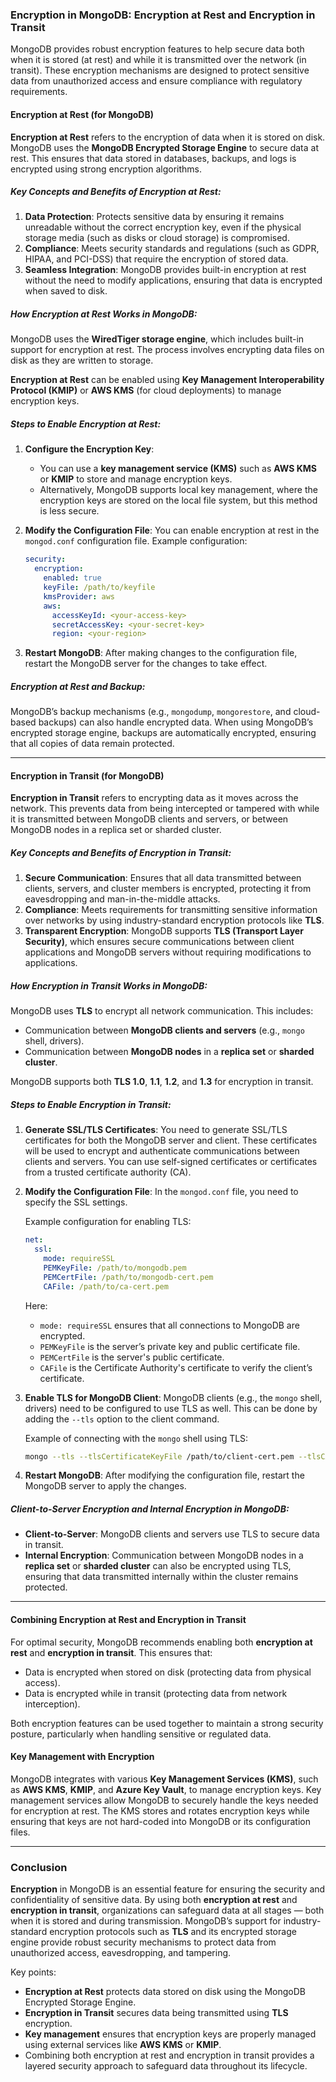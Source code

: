 ### **Encryption in MongoDB: Encryption at Rest and Encryption in Transit**

MongoDB provides robust encryption features to help secure data both when it is stored (at rest) and while it is transmitted over the network (in transit). These encryption mechanisms are designed to protect sensitive data from unauthorized access and ensure compliance with regulatory requirements.

#### **Encryption at Rest (for MongoDB)**

**Encryption at Rest** refers to the encryption of data when it is stored on disk. MongoDB uses the **MongoDB Encrypted Storage Engine** to secure data at rest. This ensures that data stored in databases, backups, and logs is encrypted using strong encryption algorithms. 

##### **Key Concepts and Benefits of Encryption at Rest:**
1. **Data Protection**: Protects sensitive data by ensuring it remains unreadable without the correct encryption key, even if the physical storage media (such as disks or cloud storage) is compromised.
2. **Compliance**: Meets security standards and regulations (such as GDPR, HIPAA, and PCI-DSS) that require the encryption of stored data.
3. **Seamless Integration**: MongoDB provides built-in encryption at rest without the need to modify applications, ensuring that data is encrypted when saved to disk.

##### **How Encryption at Rest Works in MongoDB:**
MongoDB uses the **WiredTiger storage engine**, which includes built-in support for encryption at rest. The process involves encrypting data files on disk as they are written to storage. 

**Encryption at Rest** can be enabled using **Key Management Interoperability Protocol (KMIP)** or **AWS KMS** (for cloud deployments) to manage encryption keys.

##### **Steps to Enable Encryption at Rest:**
1. **Configure the Encryption Key**:
   - You can use a **key management service (KMS)** such as **AWS KMS** or **KMIP** to store and manage encryption keys.
   - Alternatively, MongoDB supports local key management, where the encryption keys are stored on the local file system, but this method is less secure.

2. **Modify the Configuration File**:
   You can enable encryption at rest in the `mongod.conf` configuration file.
   Example configuration:

   ```yaml
   security:
     encryption:
       enabled: true
       keyFile: /path/to/keyfile
       kmsProvider: aws
       aws:
         accessKeyId: <your-access-key>
         secretAccessKey: <your-secret-key>
         region: <your-region>
   ```

3. **Restart MongoDB**:
   After making changes to the configuration file, restart the MongoDB server for the changes to take effect.

##### **Encryption at Rest and Backup:**
MongoDB’s backup mechanisms (e.g., `mongodump`, `mongorestore`, and cloud-based backups) can also handle encrypted data. When using MongoDB’s encrypted storage engine, backups are automatically encrypted, ensuring that all copies of data remain protected.

---

#### **Encryption in Transit (for MongoDB)**

**Encryption in Transit** refers to encrypting data as it moves across the network. This prevents data from being intercepted or tampered with while it is transmitted between MongoDB clients and servers, or between MongoDB nodes in a replica set or sharded cluster.

##### **Key Concepts and Benefits of Encryption in Transit:**
1. **Secure Communication**: Ensures that all data transmitted between clients, servers, and cluster members is encrypted, protecting it from eavesdropping and man-in-the-middle attacks.
2. **Compliance**: Meets requirements for transmitting sensitive information over networks by using industry-standard encryption protocols like **TLS**.
3. **Transparent Encryption**: MongoDB supports **TLS (Transport Layer Security)**, which ensures secure communications between client applications and MongoDB servers without requiring modifications to applications.

##### **How Encryption in Transit Works in MongoDB:**
MongoDB uses **TLS** to encrypt all network communication. This includes:
- Communication between **MongoDB clients and servers** (e.g., `mongo` shell, drivers).
- Communication between **MongoDB nodes** in a **replica set** or **sharded cluster**.

MongoDB supports both **TLS 1.0**, **1.1**, **1.2**, and **1.3** for encryption in transit.

##### **Steps to Enable Encryption in Transit:**
1. **Generate SSL/TLS Certificates**:
   You need to generate SSL/TLS certificates for both the MongoDB server and client. These certificates will be used to encrypt and authenticate communications between clients and servers.
   You can use self-signed certificates or certificates from a trusted certificate authority (CA).

2. **Modify the Configuration File**:
   In the `mongod.conf` file, you need to specify the SSL settings.

   Example configuration for enabling TLS:

   ```yaml
   net:
     ssl:
       mode: requireSSL
       PEMKeyFile: /path/to/mongodb.pem
       PEMCertFile: /path/to/mongodb-cert.pem
       CAFile: /path/to/ca-cert.pem
   ```

   Here:
   - `mode: requireSSL` ensures that all connections to MongoDB are encrypted.
   - `PEMKeyFile` is the server’s private key and public certificate file.
   - `PEMCertFile` is the server's public certificate.
   - `CAFile` is the Certificate Authority's certificate to verify the client’s certificate.

3. **Enable TLS for MongoDB Client**:
   MongoDB clients (e.g., the `mongo` shell, drivers) need to be configured to use TLS as well. This can be done by adding the `--tls` option to the client command.

   Example of connecting with the `mongo` shell using TLS:

   ```bash
   mongo --tls --tlsCertificateKeyFile /path/to/client-cert.pem --tlsCAFile /path/to/ca-cert.pem --host mongodb.example.com
   ```

4. **Restart MongoDB**:
   After modifying the configuration file, restart the MongoDB server to apply the changes.

##### **Client-to-Server Encryption and Internal Encryption in MongoDB**:
- **Client-to-Server**: MongoDB clients and servers use TLS to secure data in transit.
- **Internal Encryption**: Communication between MongoDB nodes in a **replica set** or **sharded cluster** can also be encrypted using TLS, ensuring that data transmitted internally within the cluster remains protected.

---

#### **Combining Encryption at Rest and Encryption in Transit**

For optimal security, MongoDB recommends enabling both **encryption at rest** and **encryption in transit**. This ensures that:
- Data is encrypted when stored on disk (protecting data from physical access).
- Data is encrypted while in transit (protecting data from network interception).

Both encryption features can be used together to maintain a strong security posture, particularly when handling sensitive or regulated data.

#### **Key Management with Encryption**

MongoDB integrates with various **Key Management Services (KMS)**, such as **AWS KMS**, **KMIP**, and **Azure Key Vault**, to manage encryption keys. Key management services allow MongoDB to securely handle the keys needed for encryption at rest. The KMS stores and rotates encryption keys while ensuring that keys are not hard-coded into MongoDB or its configuration files.

---

### **Conclusion**

**Encryption** in MongoDB is an essential feature for ensuring the security and confidentiality of sensitive data. By using both **encryption at rest** and **encryption in transit**, organizations can safeguard data at all stages — both when it is stored and during transmission. MongoDB’s support for industry-standard encryption protocols such as **TLS** and its encrypted storage engine provide robust security mechanisms to protect data from unauthorized access, eavesdropping, and tampering. 

Key points:
- **Encryption at Rest** protects data stored on disk using the MongoDB Encrypted Storage Engine.
- **Encryption in Transit** secures data being transmitted using **TLS** encryption.
- **Key management** ensures that encryption keys are properly managed using external services like **AWS KMS** or **KMIP**.
- Combining both encryption at rest and encryption in transit provides a layered security approach to safeguard data throughout its lifecycle.